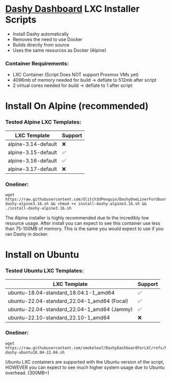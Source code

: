 # [Dashy Dashboard](https://github.com/Lissy93/dashy) LXC Installer Scripts

- Install Dashy automatically
- Removes the need to use Docker
- Builds directly from source
- Uses the same resources as Docker (Alpine)

### Container Requirements:
- LXC Container (Script Does NOT support Proxmox VMs yet)
- 4096mb of memory needed for build -> deflate to 512mb after script
- 2 virtual cores needed for build -> deflate to 1 after script

# Install On Alpine (recommended)

### Tested Alpine LXC Templates:
|    LXC Template     | Support |
| ------------------- | ------- |
| alpine-3.14-default | ❌     |
| alpine-3.15-default | ✅     |
| alpine-3.16-default | ✅     |
| alpine-3.17-default | ❌     |


### Oneliner:

```
wget https://raw.githubusercontent.com/Glitch3dPenguin/DashyOneLinerForUbuntu/main/Alpine%20Scripts/install-dashy-alpine3.16.sh && chmod +x install-dashy-alpine3.16.sh && ./install-dashy-alpine3.16.sh
```

The Alpine installer is highly recommended due to the incredibly low resource usage. After install you can expect to see this container use less than 75-100MB of memory. This is the same you would expect to use if you ran Dashy in docker. 

# Install on Ubuntu

### Tested Ubuntu LXC Templates:

|                   LXC Template              | Support |
| ------------------------------------------- | ------- |
| ubuntu-18.04-standard_18.04.1-1_amd64       | ✅     |
| ubuntu-22.04-standard_22.04-1_amd64 (Focal) | ✅     |
| ubuntu-22.04-standard_22.04-1_amd64 (Jammy) | ✅     |
| ubuntu-22.10-standard_22.10-1_amd64         | ❌     |

### Oneliner:

```
wget https://raw.githubusercontent.com/smokeleaf/DashyDashboardForLXC/refs/heads/main/Ubuntu%20Scripts/install-dashy-ubuntu18.04-22.04.sh
```

Ubuntu LXC containers are supported with the Ubuntu version of the script, HOWEVER you can expect to see much higher system usage due to Ubuntu overhead. (300MB+)
